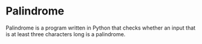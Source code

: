 # Palindrome 

Palindrome is a program written in Python that checks whether an input that is at least three characters long is a palindrome.